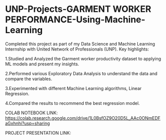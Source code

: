 # UNP-Projects-GARMENT WORKER PERFORMANCE-Using-Machine-Learning 

Completed this project as part of my Data Science and Machine Learning Internship with United Network of Professionals (UNP). Key highlights:

1.Studied and Analyzed the Garment worker productivity dataset to applying ML models and present my insights.

2.Performed various Exploratory Data Analysis to understand the data and compare the variables.

3.Experimented with different Machine Learning algorithms, Linear Regression.

4.Compared the results to recommend the best regression model.

COLAB NOTEBOOK LINK:
https://colab.research.google.com/drive/1L0BsfOZ9O20D5L_AAc0ONmEDFaGxhnhi?usp=sharing

PROJECT PRESENTATION LINK:
